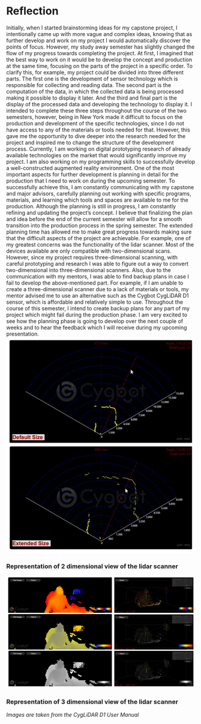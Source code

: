 # Reflection

Initially, when I started brainstorming ideas for my capstone project, I intentionally came up with more vague and complex ideas, knowing that as further develop and work on my project I would automatically discover the points of focus. However, my study away semester has slightly changed the flow of my progress towards completing the project. At first, I imagined that the best way to work on it would be to develop the concept and production at the same time, focusing on the parts of the project in a specific order. To clarify this, for example, my project could be divided into three different parts. The first one is the development of sensor technology which is responsible for collecting and reading data. The second part is the computation of the data, in which the collected data is being processed making it possible to display it later. And the third and final part is the display of the processed data and developing the technology to display it.
I intended to complete these three steps throughout the course of the two semesters, however, being in New York made it difficult to focus on the production and development of the specific technologies, since I do not have access to any of the materials or tools needed for that. However, this gave me the opportunity to dive deeper into the research needed for the project and inspired me to change the structure of the development process. Currently, I am working on digital prototyping research of already available technologies on the market that would significantly improve my project. I am also working on my programming skills to successfully develop a well-constructed augmented reality environment. One of the most important aspects for further development is planning in detail for the production that I need to work on during the upcoming semester. To successfully achieve this, I am constantly communicating with my capstone and major advisors, carefully planning out working with specific programs, materials, and learning which tools and spaces are available to me for the production.
Although the planning is still in progress, I am constantly refining and updating the project’s concept. I believe that finalizing the plan and idea before the end of the current semester will allow for a smooth transition into the production process in the spring semester. The extended planning time has allowed me to make great progress towards making sure that the difficult aspects of the project are achievable. For example, one of my greatest concerns was the functionality of the lidar scanner. Most of the devices available are only compatible with two-dimensional scans. However, since my project requires three-dimensional scanning, with careful prototyping and research I was able to figure out a way to convert two-dimensional into three-dimensional scanners.
Also, due to the communication with my mentors, I was able to find backup plans in case I fail to develop the above-mentioned part. For example, if I am unable to create a three-dimensional scanner due to a lack of materials or tools, my mentor advised me to use an alternative such as the Cygbot CygLiDAR D1 sensor, which is affordable and relatively simple to use. Throughout the course of this semester, I intend to create backup plans for any part of my project which might fail during the production phase. I am very excited to see how the planning phase is going to develop over the next couple of weeks and to hear the feedback which I will receive during my upcoming presentation.
![](2D.png)
### Representation of 2 dimensional view of the lidar scanner
![](3D.png)
### Representation of 3 dimensional view of the lidar scanner


*Images are taken from the CygLiDAR D1 User Manual*
